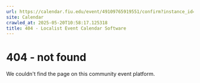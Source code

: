 ```yaml
---
url: https://calendar.fiu.edu/event/49109765919551/confirm?instance_id=49109765960537&return=https%3A%2F%2Fcalendar.fiu.edu%2Fcalendar%3Fevent_types%255B%255D%3D127590
site: Calendar
crawled_at: 2025-05-20T10:58:17.125318
title: 404 - Localist Event Calendar Software
---
```


# 404 - not found
We couldn't find the page on this community event platform.

